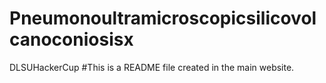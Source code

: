# Pneumonoultramicroscopicsilicovolcanoconiosisx
DLSUHackerCup
#This is a README file created in the main website.
